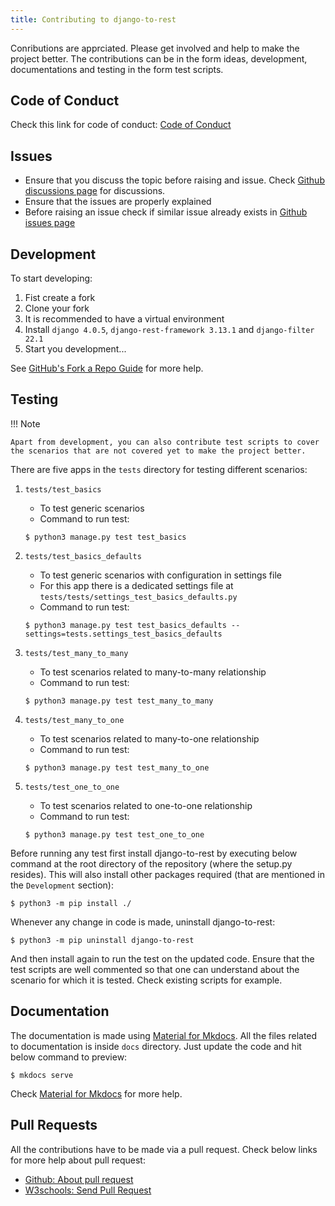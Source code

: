 ```yaml
---
title: Contributing to django-to-rest
---
```


Conributions are apprciated. Please get involved and help to make the project better. The contributions can be in the form ideas, development, documentations and testing in the form test scripts.  

Code of Conduct
---------------

Check this link for code of conduct: [Code of Conduct](https://github.com/anp-scp/django-to-rest/blob/master/code_of_conduct.md)

Issues
------

* Ensure that you discuss the topic before raising and issue. Check [Github discussions page](https://github.com/anp-scp/django-to-rest/discussions) for discussions.
* Ensure that the issues are properly explained
* Before raising an issue check if similar issue already exists in [Github issues page](https://github.com/anp-scp/django-to-rest/issues)

Development
-----------

To start developing:

1. Fist create a fork
2. Clone your fork
3. It is recommended to have a virtual environment
4. Install `django 4.0.5`, `django-rest-framework 3.13.1` and `django-filter 22.1`
5. Start you development...

See [GitHub's Fork a Repo Guide](https://docs.github.com/en/get-started/quickstart/fork-a-repo) for more help.

Testing
-------

!!! Note

    Apart from development, you can also contribute test scripts to cover the scenarios that are not covered yet to make the project better.

There are five apps in the `tests` directory for testing different scenarios:

1. `tests/test_basics`
    - To test generic scenarios
    - Command to run test: 
    ```
    $ python3 manage.py test test_basics
    ```

2. `tests/test_basics_defaults`
    - To test generic scenarios with configuration in settings file
    - For this app there is a dedicated settings file at `tests/tests/settings_test_basics_defaults.py`
    - Command to run test: 
    ```
    $ python3 manage.py test test_basics_defaults --settings=tests.settings_test_basics_defaults
    ```

3. `tests/test_many_to_many`
    - To test scenarios related to many-to-many relationship
    - Command to run test: 
    ```
    $ python3 manage.py test test_many_to_many
    ```

4. `tests/test_many_to_one`
    - To test scenarios related to many-to-one relationship
    - Command to run test: 
    ```
    $ python3 manage.py test test_many_to_one
    ```

5. `tests/test_one_to_one`
    - To test scenarios related to one-to-one relationship
    - Command to run test: 
    ```
    $ python3 manage.py test test_one_to_one
    ```

Before running any test first install django-to-rest by executing below command at the root directory of the repository (where the setup.py resides). This will also install other packages required (that are mentioned in the `Development` section):

    $ python3 -m pip install ./

Whenever any change in code is made, uninstall django-to-rest:

    $ python3 -m pip uninstall django-to-rest

And then install again to run the test on the updated code.
Ensure that the test scripts are well commented so that one can understand about the scenario for which it is tested. Check existing scripts for example.

Documentation
-------------

The documentation is made using [Material for Mkdocs](https://squidfunk.github.io/mkdocs-material/). All the files related to documentation is inside `docs` directory. Just update the code and hit below command to preview:

    $ mkdocs serve

Check [Material for Mkdocs](https://squidfunk.github.io/mkdocs-material/) for more help.

Pull Requests
-------------

All the contributions have to be made via a pull request. Check below links for more help about pull request:

* [Github: About pull request](https://docs.github.com/en/pull-requests/collaborating-with-pull-requests/proposing-changes-to-your-work-with-pull-requests/about-pull-requests)
* [W3schools: Send Pull Request](https://www.w3schools.com/git/git_remote_send_pull_request.asp?remote=github)